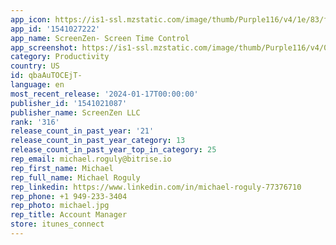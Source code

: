 ```yaml
---
app_icon: https://is1-ssl.mzstatic.com/image/thumb/Purple116/v4/1e/83/fd/1e83fd65-9ccd-eb2b-fd5a-6524149057a7/AppIcon-0-1x_U007emarketing-0-10-0-sRGB-85-220.png/1024x1024bb.png
app_id: '1541027222'
app_name: ScreenZen- Screen Time Control
app_screenshot: https://is1-ssl.mzstatic.com/image/thumb/Purple116/v4/0c/0f/52/0c0f5217-97f8-90d4-126f-49981aed47c0/b2d5d058-6890-4f95-ac40-b976dcb4b1e0_screen_1.png/1242x2688bb.png
category: Productivity
country: US
id: qbaAuTOCEjT-
language: en
most_recent_release: '2024-01-17T00:00:00'
publisher_id: '1541021087'
publisher_name: ScreenZen LLC
rank: '316'
release_count_in_past_year: '21'
release_count_in_past_year_category: 13
release_count_in_past_year_top_in_category: 25
rep_email: michael.roguly@bitrise.io
rep_first_name: Michael
rep_full_name: Michael Roguly
rep_linkedin: https://www.linkedin.com/in/michael-roguly-77376710
rep_phone: +1 949-233-3404
rep_photo: michael.jpg
rep_title: Account Manager
store: itunes_connect
---
```

